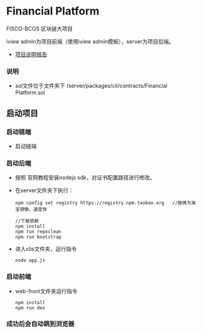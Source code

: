 # Financial Platform
 FISCO-BCOS 区块链大项目 

iview admin为项目前端（使用iview admin模板），server为项目后端。

- [项目说明报告](https://shimo.im/docs/xhnamRJQnoANkMHa)

### 说明
- sol文件位于文件夹下 /server/packages/cli/contracts/Financial Platform.sol

## 启动项目

### 启动链端

- 启动链端

### 启动后端

- 按照 官网教程安装nodejs sdk，对证书配置路径进行修改。

- 在server文件夹下执行：

  ```
  npm config set registry https://registry.npm.taobao.org	//替换为淘宝镜像，速度快
  
  //下载依赖
  npm install
  npm run repoclean
  npm run bootstrap
  ```

- 进入clis文件夹，运行指令

  ```
  node app.js
  ```


### 启动前端

- web-front文件夹运行指令

  ```
  npm install	
  npm run dev	
  ```


### 成功后会自动跳到浏览器
